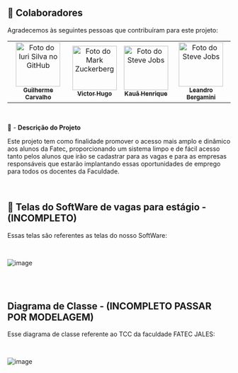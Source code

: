 
## 🤝 Colaboradores

Agradecemos às seguintes pessoas que contribuíram para este projeto:

<table>
  <tr>
    <td align="center">
      <a href="#">
        <img src="https://avatars.githubusercontent.com/u/70959791?v=4" width="100px;" alt="Foto do Iuri Silva no GitHub"/><br>
        <sub>
          <b>Guilherme Carvalho</b>
        </sub>
      </a>
    </td>
    <td align="center">
      <a href="#">
        <img src="https://avatars.githubusercontent.com/u/74615333?v=4" width="100px;" alt="Foto do Mark Zuckerberg"/><br>
        <sub>
          <b>Victor Hugo</b>
        </sub>
      </a>
    </td>
    <td align="center">
      <a href="#">
        <img src="https://avatars.githubusercontent.com/u/106820409?v=4" width="100px;" alt="Foto do Steve Jobs"/><br>
        <sub>
          <b>Kauã Henrique</b>
        </sub>
      </a>
    </td>
    <td align="center">
      <a href="#">
        <img src="https://scontent-gru1-2.xx.fbcdn.net/v/t1.6435-9/104169738_687672685112542_1468337677738709328_n.png?_nc_cat=108&ccb=1-7&_nc_sid=174925&_nc_eui2=AeFgB3hURH1rc9l7sCZqkKWKsd8e2frMzMOx3x7Z-szMw4hlwK7RL4TUwbRp9II67yJrOJ24LbNwl1m9dCXBvQYX&_nc_ohc=isosHi466pUAX848skJ&_nc_ht=scontent-gru1-2.xx&oh=00_AfBz5Nm1R3lGSSWz5M0z0M1pU2DFVHX4jnLwQ04mGXxbTw&oe=652FB661" width="100px;" alt="Foto do Steve Jobs"/><br>
        <sub>
          <b>Leandro Bergamini</b>
        </sub>
      </a>
    </td>
  </tr>
</table>

</br>

📝 - <strong>Descrição do Projeto</strong>

  Este projeto tem como finalidade promover o acesso mais amplo e dinâmico aos alunos da Fatec, proporcionando um sistema limpo e de fácil acesso tanto pelos alunos que irão se cadastrar para as vagas e para as empresas responsáveis que estarão implantando essas oportunidades de emprego para todos os docentes da Faculdade.                             

</br>

## 🚀 Telas do SoftWare de vagas para estágio - (INCOMPLETO)

Essas telas são referentes as telas do nosso SoftWare:

</br>


![image](https://github.com/guicarsiqsantos/Documenta-o-TCC-Faculdade/assets/70959791/2bc6162a-4a7a-41b1-8ea1-7c003ac00bbf)

</br>
</br>


## Diagrama de Classe - (INCOMPLETO PASSAR POR MODELAGEM)


Esse diagrama de classe referente ao TCC da faculdade FATEC JALES:

</br>


![image](https://github.com/guicarsiqsantos/Documenta-o-TCC-Faculdade/assets/70959791/bcbd7883-b34d-404d-93f0-7fe8cd2c7891)

